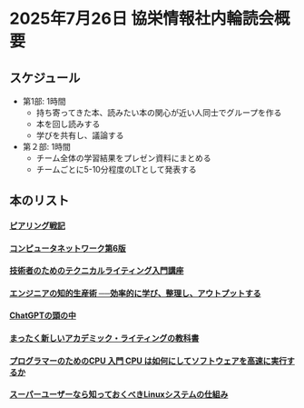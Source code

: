 # 2025年7月26日 協栄情報社内輪読会概要
## スケジュール
- 第1部: 1時間
  - 持ち寄ってきた本、読みたい本の関心が近い人同士でグループを作る
  - 本を回し読みする
  - 学びを共有し、議論する
- 第２部: 1時間
  - チーム全体の学習結果をプレゼン資料にまとめる
  - チームごとに5-10分程度のLTとして発表する

## 本のリスト
#### [ピアリング戦記](https://bookmeter.com/books/20036261)
#### [コンピュータネットワーク第6版](https://bookmeter.com/books/20921834)
#### [技術者のためのテクニカルライティング入門講座](https://bookmeter.com/books/13195512)
#### [エンジニアの知的生産術 ──効率的に学び、整理し、アウトプットする](https://bookmeter.com/books/13035418)
#### [ChatGPTの頭の中](https://bookmeter.com/books/21336140)
#### [まったく新しいアカデミック・ライティングの教科書](https://bookmeter.com/books/22032756)
#### [プログラマーのためのCPU 入門 CPU は如何にしてソフトウェアを高速に実行するか](https://bookmeter.com/books/20714000)
#### [スーパーユーザーなら知っておくべきLinuxシステムの仕組み](https://bookmeter.com/books/19298089)